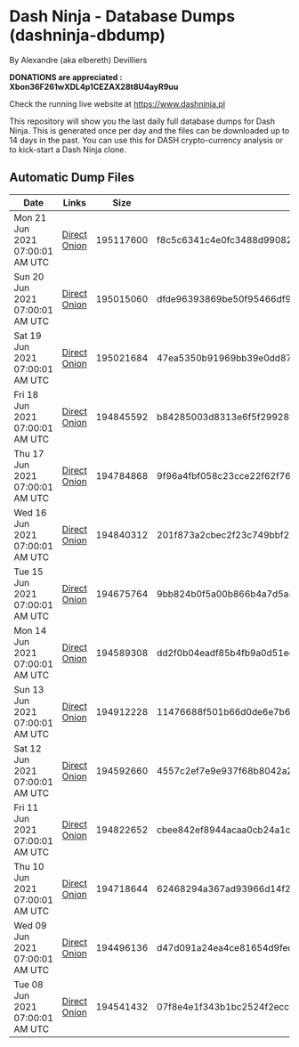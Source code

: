 # Dash Ninja - Database Dumps (dashninja-dbdump)
By Alexandre (aka elbereth) Devilliers

**DONATIONS are appreciated : Xbon36F261wXDL4p1CEZAX28t8U4ayR9uu**

Check the running live website at https://www.dashninja.pl

This repository will show you the last daily full database dumps for Dash Ninja. This is generated once per day and the files can be downloaded up to 14 days in the past.
You can use this for DASH crypto-currency analysis or to kick-start a Dash Ninja clone.


## Automatic Dump Files
| Date | Links | Size | SHA256 |
|--|--|--|--|
| Mon 21 Jun 2021 07:00:01 AM UTC | [Direct](https://oshi.at/NnELKA) [Onion](http://oshiatwowvdbshka.onion/NnELKA) | 195117600 | f8c5c6341c4e0fc3488d99082a29b375b5ca2c79691e3a02b9947df0154e1b41 | 
| Sun 20 Jun 2021 07:00:01 AM UTC | [Direct](https://oshi.at/JsPhoS) [Onion](http://oshiatwowvdbshka.onion/JsPhoS) | 195015060 | dfde96393869be50f95466df9895ce38e1b3e4dafc4f2bd8f3840e27a08b32e8 | 
| Sat 19 Jun 2021 07:00:01 AM UTC | [Direct](https://oshi.at/sPAbBj) [Onion](http://oshiatwowvdbshka.onion/sPAbBj) | 195021684 | 47ea5350b91969bb39e0dd878e01c11ebbe0046d0bd901301f972751c247172a | 
| Fri 18 Jun 2021 07:00:01 AM UTC | [Direct](https://oshi.at/ujUmQq) [Onion](http://oshiatwowvdbshka.onion/ujUmQq) | 194845592 | b84285003d8313e6f5f29928ce80db52d6fa070a790489c7e9658ef922b00832 | 
| Thu 17 Jun 2021 07:00:01 AM UTC | [Direct](https://oshi.at/NYmNtX) [Onion](http://oshiatwowvdbshka.onion/NYmNtX) | 194784868 | 9f96a4fbf058c23cce22f62f762e412b8307fea95bc256ac90b3974709bf280a | 
| Wed 16 Jun 2021 07:00:01 AM UTC | [Direct](https://oshi.at/NEUceB) [Onion](http://oshiatwowvdbshka.onion/NEUceB) | 194840312 | 201f873a2cbec2f23c749bbf29a8c3fee0f7a22c7ca5814f2f58418ef47824fb | 
| Tue 15 Jun 2021 07:00:01 AM UTC | [Direct](https://oshi.at/oiXoAS) [Onion](http://oshiatwowvdbshka.onion/oiXoAS) | 194675764 | 9bb824b0f5a00b866b4a7d5a833b59683515e6569732625ba88972059c779dde | 
| Mon 14 Jun 2021 07:00:01 AM UTC | [Direct](https://oshi.at/ujRpTh) [Onion](http://oshiatwowvdbshka.onion/ujRpTh) | 194589308 | dd2f0b04eadf85b4fb9a0d51ee42a12aad300b5fe92ac31e3723bf1b3c58a895 | 
| Sun 13 Jun 2021 07:00:01 AM UTC | [Direct](https://oshi.at/DcykKh) [Onion](http://oshiatwowvdbshka.onion/DcykKh) | 194912228 | 11476688f501b66d0de6e7b6d50eaa7e8eff0c3821ddce01e2b77e72d455055d | 
| Sat 12 Jun 2021 07:00:01 AM UTC | [Direct](https://oshi.at/fMFtag) [Onion](http://oshiatwowvdbshka.onion/fMFtag) | 194592660 | 4557c2ef7e9e937f68b8042a2e86615d083ea281d52db3a7b7d275fb8a54a3cf | 
| Fri 11 Jun 2021 07:00:01 AM UTC | [Direct](https://oshi.at/zTqTVx) [Onion](http://oshiatwowvdbshka.onion/zTqTVx) | 194822652 | cbee842ef8944acaa0cb24a1c3cffb56ae67537ab5c02e1064a37f5dd21cd215 | 
| Thu 10 Jun 2021 07:00:01 AM UTC | [Direct](https://oshi.at/tSvtEL) [Onion](http://oshiatwowvdbshka.onion/tSvtEL) | 194718644 | 62468294a367ad93966d14f2ba06ba501828806c7f05d0f820594b62aa51be6c | 
| Wed 09 Jun 2021 07:00:01 AM UTC | [Direct](https://oshi.at/ksdZfG) [Onion](http://oshiatwowvdbshka.onion/ksdZfG) | 194496136 | d47d091a24ea4ce81654d9fed9ea583886abd68b45d298c36db32969f47c5a36 | 
| Tue 08 Jun 2021 07:00:01 AM UTC | [Direct](https://oshi.at/ywULKz) [Onion](http://oshiatwowvdbshka.onion/ywULKz) | 194541432 | 07f8e4e1f343b1bc2524f2ecc01da4f5a02c72ce8d3053b2067fb5876295c9ca | 
